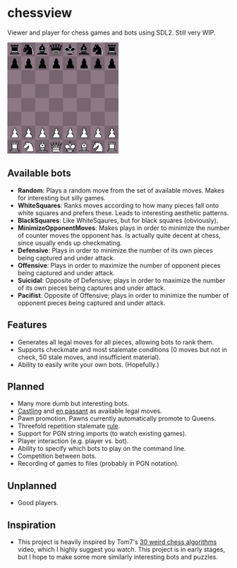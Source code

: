 # chessview
Viewer and player for chess games and bots using SDL2. Still very WIP.


<img src="Img/sample.gif" height=50% width=50%>


## Available bots
* **Random**: Plays a random move from the set of available moves. Makes for interesting but silly games.
* **WhiteSquares**: Ranks moves according to how many pieces fall onto white squares and prefers these. Leads to interesting aesthetic patterns.
* **BlackSquares**: Like WhiteSqaures, but for black squares (obviously).
* **MinimizeOpponentMoves**: Makes plays in order to minimize the number of counter moves the opponent has. Is actually quite decent at chess, since usually ends up checkmating.
* **Defensive**: Plays in order to minimize the number of its own pieces being captured and under attack.
* **Offensive**: Plays in order to maximize the number of opponent pieces being captured and under attack.
* **Suicidal**: Opposite of Defensive; plays in order to maximize the number of its own pieces being captures and under attack.
* **Pacifist**: Opposite of Offensive; plays in order to minimize the number of opponent pieces being captured and under attack.

## Features
* Generates all legal moves for all pieces, allowing bots to rank them.
* Supports checkmate and most stalemate conditions (0 moves but not in check, 50 stale moves, and insufficient material).
* Ability to easily write your own bots. (Hopefully.)

## Planned
* Many more dumb but interesting bots.
* [Castling](https://en.wikipedia.org/wiki/Castling) and [en passant](https://en.wikipedia.org/wiki/En_passant) as available legal moves.
* Pawn promotion. Pawns currently automatically promote to Queens.
* Threefold repetition stalemate [rule](https://en.wikipedia.org/wiki/Threefold_repetition).
* Support for PGN string imports (to watch existing games).
* Player interaction (e.g. player vs. bot).
* Ability to specify which bots to play on the command line.
* Competition between bots.
* Recording of games to files (probably in PGN notation).

## Unplanned
* Good players.

## Inspiration
* This project is heavily inspired by Tom7's [30 weird chess algorithms](https://www.youtube.com/watch?v=DpXy041BIlA) video, which I highly suggest you watch. This project is in early stages, but I hope to make some more similarly interesting bots and puzzles.